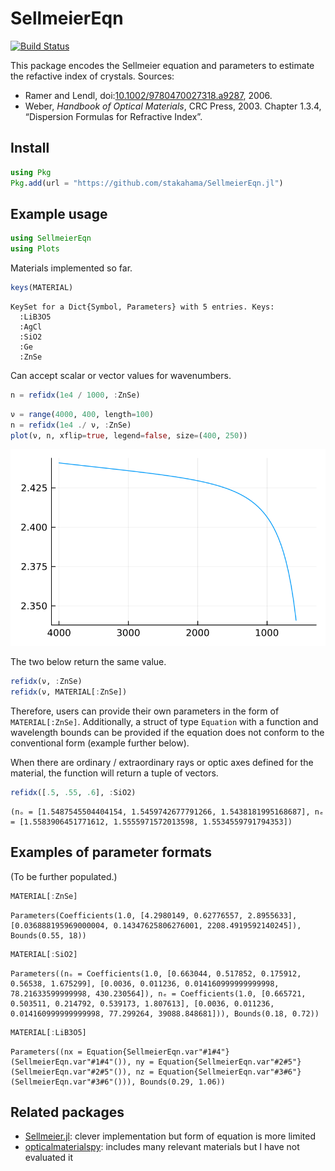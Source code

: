 # SellmeierEqn


[![Build
Status](https://github.com/stakahama/SellmeierEqn.jl/actions/workflows/CI.yml/badge.svg?branch=main)](https://github.com/stakahama/SellmeierEqn.jl/actions/workflows/CI.yml?query=branch%3Amain)

This package encodes the Sellmeier equation and parameters to estimate
the refactive index of crystals. Sources:

- Ramer and Lendl,
  doi:[10.1002/9780470027318.a9287](https://doi.org/10.1002/9780470027318.a9287),
  2006.
- Weber, *Handbook of Optical Materials*, CRC Press, 2003. Chapter
  1.3.4, “Dispersion Formulas for Refractive Index”.

## Install

``` julia
using Pkg
Pkg.add(url = "https://github.com/stakahama/SellmeierEqn.jl")
```

## Example usage

``` julia
using SellmeierEqn
using Plots
```

Materials implemented so far.

``` julia
keys(MATERIAL)
```

    KeySet for a Dict{Symbol, Parameters} with 5 entries. Keys:
      :LiB3O5
      :AgCl
      :SiO2
      :Ge
      :ZnSe

Can accept scalar or vector values for wavenumbers.

``` julia
n = refidx(1e4 / 1000, :ZnSe)
```

``` julia
ν = range(4000, 400, length=100)
n = refidx(1e4 ./ ν, :ZnSe)
plot(ν, n, xflip=true, legend=false, size=(400, 250))
```

![](README_files/figure-commonmark/cell-5-output-1.svg)

The two below return the same value.

``` julia
refidx(ν, :ZnSe)
refidx(ν, MATERIAL[:ZnSe])
```

Therefore, users can provide their own parameters in the form of
`MATERIAL[:ZnSe]`. Additionally, a struct of type `Equation` with a
function and wavelength bounds can be provided if the equation does not
conform to the conventional form (example further below).

When there are ordinary / extraordinary rays or optic axes defined for
the material, the function will return a tuple of vectors.

``` julia
refidx([.5, .55, .6], :SiO2)
```

    (nₒ = [1.5487545504404154, 1.5459742677791266, 1.5438181995168687], nₑ = [1.5583906451771612, 1.5555971572013598, 1.5534559791794353])

## Examples of parameter formats

(To be further populated.)

``` julia
MATERIAL[:ZnSe]
```

    Parameters(Coefficients(1.0, [4.2980149, 0.62776557, 2.8955633], [0.036888195969000004, 0.14347625806276001, 2208.4919592140245]), Bounds(0.55, 18))

``` julia
MATERIAL[:SiO2]
```

    Parameters((nₒ = Coefficients(1.0, [0.663044, 0.517852, 0.175912, 0.56538, 1.675299], [0.0036, 0.011236, 0.014160999999999998, 78.21633599999998, 430.230564]), nₑ = Coefficients(1.0, [0.665721, 0.503511, 0.214792, 0.539173, 1.807613], [0.0036, 0.011236, 0.014160999999999998, 77.299264, 39088.848681])), Bounds(0.18, 0.72))

``` julia
MATERIAL[:LiB3O5]
```

    Parameters((nx = Equation{SellmeierEqn.var"#1#4"}(SellmeierEqn.var"#1#4"()), ny = Equation{SellmeierEqn.var"#2#5"}(SellmeierEqn.var"#2#5"()), nz = Equation{SellmeierEqn.var"#3#6"}(SellmeierEqn.var"#3#6"())), Bounds(0.29, 1.06))

## Related packages

- [Sellmeier.jl](https://github.com/jagot/Sellmeier.jl): clever
  implementation but form of equation is more limited
- [opticalmaterialspy](https://github.com/jtambasco/opticalmaterialspy):
  includes many relevant materials but I have not evaluated it
